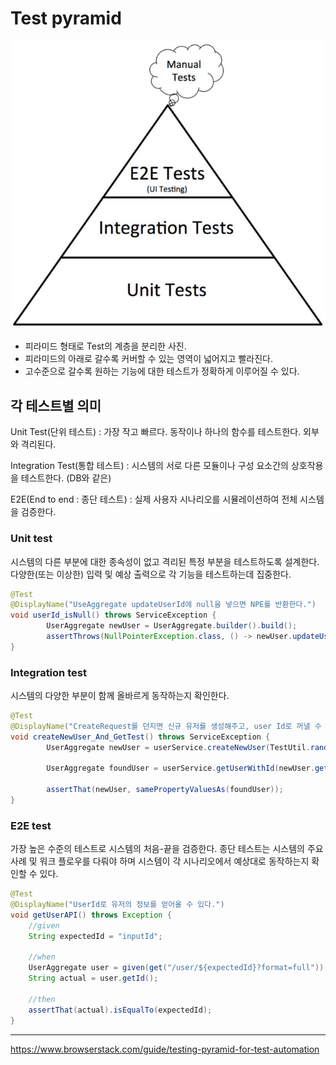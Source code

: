 # Test pyramid
![img.png](img.png)

* 피라미드 형태로 Test의 계층을 분리한 사진.
* 피라미드의 아래로 갈수록 커버할 수 있는 영역이 넓어지고 빨라진다.
* 고수준으로 갈수록 원하는 기능에 대한 테스트가 정확하게 이루어질 수 있다.
## 각 테스트별 의미
Unit Test(단위 테스트) : 가장 작고 빠르다. 동작이나 하나의 함수를 테스트한다. 외부와 격리된다.

Integration Test(통합 테스트) : 시스템의 서로 다른 모듈이나 구성 요소간의 상호작용을 테스트한다. (DB와 같은)

E2E(End to end : 종단 테스트) : 실제 사용자 시나리오를 시뮬레이션하여 전체 시스템을 검증한다.

### Unit test
시스템의 다른 부분에 대한 종속성이 없고 격리된 특정 부분을 테스트하도록 설계한다.
다양한(또는 이상한) 입력 및 예상 출력으로 각 기능을 테스트하는데 집중한다.
```java
@Test
@DisplayName("UseAggregate updateUserId에 null을 넣으면 NPE를 반환한다.")
void userId_isNull() throws ServiceException {
        UserAggregate newUser = UserAggregate.builder().build();
        assertThrows(NullPointerException.class, () -> newUser.updateUserId(null));
}
```

### Integration test
시스템의 다양한 부분이 함께 올바르게 동작하는지 확인한다.
```java
@Test
@DisplayName("CreateRequest를 던지면 신규 유저를 생성해주고, user Id로 꺼낼 수 있다.")
void createNewUser_And_GetTest() throws ServiceException {
        UserAggregate newUser = userService.createNewUser(TestUtil.randomCreateUserRequest());

        UserAggregate foundUser = userService.getUserWithId(newUser.getUserId());

        assertThat(newUser, samePropertyValuesAs(foundUser));
}
```

### E2E test
가장 높은 수준의 테스트로 시스템의 처음-끝을 검증한다.
종단 테스트는 시스템의 주요 사례 및 워크 플로우를 다뤄야 하며 시스템이 각 시나리오에서
예상대로 동작하는지 확인할 수 있다.

```java
@Test
@DisplayName("UserId로 유저의 정보를 얻어올 수 있다.")
void getUserAPI() throws Exception {
    //given
    String expectedId = "inputId";
    
    //when
    UserAggregate user = given(get("/user/${expectedId}?format=full")).then().as(UserAggregate.class);
    String actual = user.getId();
    
    //then
    assertThat(actual).isEqualTo(expectedId);
}
```

---
https://www.browserstack.com/guide/testing-pyramid-for-test-automation